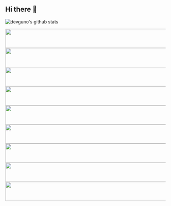 ## Hi there 👋

<!--
**devguno/devguno** is a ✨ _special_ ✨ repository because its `README.md` (this file) appears on your GitHub profile.


Here are some ideas to get you started:

- 🔭 I’m currently working on ...
- 🌱 I’m currently learning ...
- 👯 I’m looking to collaborate on ...
- 🤔 I’m looking for help with ...
- 💬 Ask me about ...
- 📫 How to reach me: ...
- 😄 Pronouns: ...
- ⚡ Fun fact: ...
-->

<!-- 새로운 pet 얻기 -> API 호출, 링크 -->
<!-- https://render.gitanimals.org/users/devguno -->

![devguno's github stats](https://github-readme-stats.vercel.app/api?username=devguno&show_icons=true&theme=tokyonight&hide_rank=true&hide=issues)



<!-- SLOTH_KING Level 7 -->
<a href="https://github.com/devxb/gitanimals">
  <img src="https://render.gitanimals.org/lines/devguno?pet-id=639371653282403096" width="1000" height="60"/>
</a>

<!-- SLOTH_KING Level 11 -->
<a href="https://github.com/devxb/gitanimals">
  <img src="https://render.gitanimals.org/lines/devguno?pet-id=639371653282403097" width="1000" height="60"/>
</a>

<!-- MOLE Level 8 -->
<a href="https://github.com/devxb/gitanimals">
  <img src="https://render.gitanimals.org/lines/devguno?pet-id=639371653282403098" width="1000" height="60"/>
</a>

<!-- SLOTH Level 5 -->
<a href="https://github.com/devxb/gitanimals">
  <img src="https://render.gitanimals.org/lines/devguno?pet-id=639371653282403099" width="1000" height="60"/>
</a>

<!-- GOOSE Level 11 -->
<a href="https://github.com/devxb/gitanimals">
  <img src="https://render.gitanimals.org/lines/devguno?pet-id=639371653282403100" width="1000" height="60"/>
</a>

<!-- SLIME_GREEN Level 8 -->
<a href="https://github.com/devxb/gitanimals">
  <img src="https://render.gitanimals.org/lines/devguno?pet-id=639371653282403101" width="1000" height="60"/>
</a>

<!-- PENGUIN Level 2 -->
<a href="https://github.com/devxb/gitanimals">
  <img src="https://render.gitanimals.org/lines/devguno?pet-id=639371653282403102" width="1000" height="60"/>
</a>

<!-- GOOSE Level 3 -->
<a href="https://github.com/devxb/gitanimals">
  <img src="https://render.gitanimals.org/lines/devguno?pet-id=651631142837142686" width="1000" height="60"/>
</a>

<!-- RABBIT Level 0 -->
<a href="https://github.com/devxb/gitanimals">
  <img src="https://render.gitanimals.org/lines/devguno?pet-id=657125334547289908" width="1000" height="60"/>
</a>
